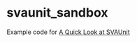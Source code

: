 # svaunit_sandbox
Example code for [A Quick Look at SVAUnit](http://blog.verificationgentleman.com/2016/07/a-quick-look-at-svaunit.html)
